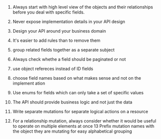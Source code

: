 1. Always start with high level view of the objects and their relationships before you deal with specific fields.


2. Never expose implementation details in your API design

3. Design your API around your business domain

4. It's easier to add rules than to remove them

5. group related fields together as a separate subject

6. Always check whethe a field should be paginated or not

7. use object refereces instead of ID fields

8. choose field names based on what makes sense and not on the implement ation

9. Use enums for fields which can only take a set of specific values

10. The API should provide business logic and not just the data 

11. Write separate mutations for separate logical actions on a resource

12. For a relationship mutation, always consider whether it would be useful to operate on multiple elements at once
13 Prefix mutation names with the object they are mutating for easy alphabetical grouping
